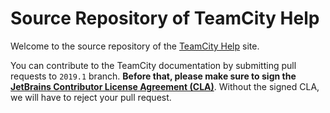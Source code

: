 # Source Repository of TeamCity Help

Welcome to the source repository of the [TeamCity Help](https://www.jetbrains.com/help/teamcity/teamcity-documentation.html) site.

You can contribute to the TeamCity documentation by submitting pull requests to `2019.1` branch. __Before that, please make sure to sign the [JetBrains Contributor License Agreement (CLA)](https://www.jetbrains.com/agreements/cla/)__. Without the signed CLA, we will have to reject your pull request.

